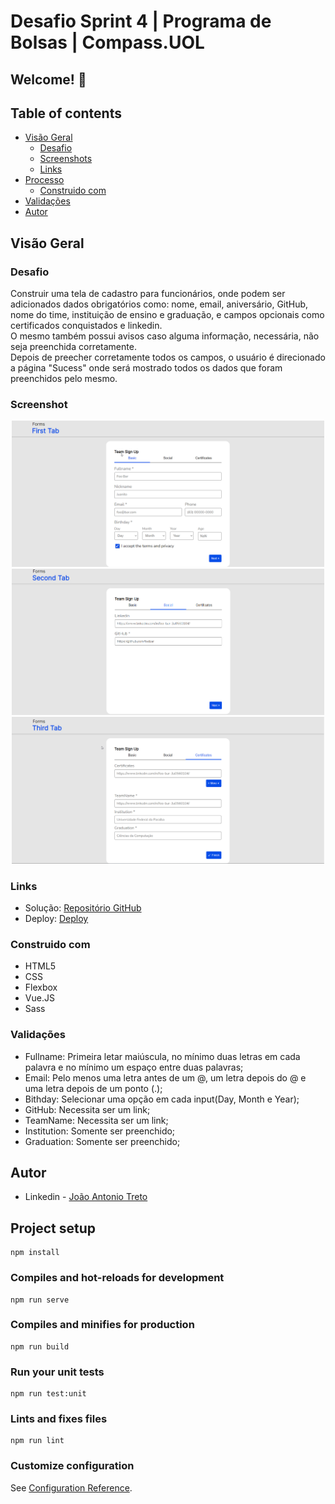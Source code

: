# Desafio Sprint 4 | Programa de Bolsas | Compass.UOL

## Welcome! 👋

## Table of contents

- [Visão Geral](#visão-geral)
  - [Desafio](#desafio)
  - [Screenshots](#screenshot)
  - [Links](#links)
- [Processo](#processo)
  - [Construido com](#construido-com)
- [Validações](#validações)
- [Autor](#autor)

## Visão Geral

### Desafio

Construir uma tela de cadastro para funcionários, onde podem ser adicionados dados obrigatórios como: nome, email, aniversário, GitHub, nome do time, instituição de ensino e graduação, e campos opcionais como certificados conquistados e linkedin.<br/>
O mesmo também possui avisos caso alguma informação, necessária, não seja preenchida corretamente.<br/>
Depois de preecher corretamente todos os campos, o usuário é direcionado a página "Sucess" onde será mostrado todos os dados que foram preenchidos pelo mesmo.

### Screenshot
<div align="center">
    <img src="./src/assets/screenshot.png" width="500px">
    <img src="./src/assets/screenshot2.png" width="500px">
    <img src="./src/assets/screenshot3.png" width="500px">
</div>

### Links

- Solução: [Repositório GitHub](https://github.com/joaoatreto27/sprint4_compass)
- Deploy: [Deploy](https://sprint-4-squad-red.netlify.app/)

### Construido com

- HTML5
- CSS
- Flexbox
- Vue.JS
- Sass


### Validações

- Fullname: Primeira letar maiúscula, no mínimo duas letras em cada palavra e no mínimo um espaço entre duas palavras;
- Email: Pelo menos uma letra antes de um @, um letra depois do @ e uma letra depois de um ponto (.);
- Bithday: Selecionar uma opção em cada input(Day, Month e Year);
- GitHub: Necessita ser um link;
- TeamName: Necessita ser um link;
- Institution: Somente ser preenchido;
- Graduation: Somente ser preenchido;


## Autor

- Linkedin - [João Antonio Treto](https://www.linkedin.com/in/joaoatreto-159727213/)

## Project setup
```
npm install
```

### Compiles and hot-reloads for development
```
npm run serve
```

### Compiles and minifies for production
```
npm run build
```

### Run your unit tests
```
npm run test:unit
```

### Lints and fixes files
```
npm run lint
```

### Customize configuration
See [Configuration Reference](https://cli.vuejs.org/config/).
